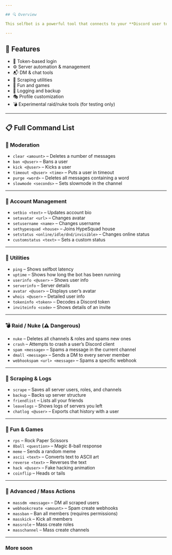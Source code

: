 ```yaml
---

## 🔍 Overview

This selfbot is a powerful tool that connects to your **Discord user token** to automate tasks, manage servers, scrape data, and provide fun commands — all directly from a regular Discord account.

---
```


## 🚀 Features

- 🔐 Token-based login
- ⚙️ Server automation & management
- 📬 DM & chat tools
- 🔎 Scraping utilities
- 🎲 Fun and games
- 📁 Logging and backup
- 🎭 Profile customization
- 💣 Experimental raid/nuke tools (for testing only)

---

## 📋 Full Command List

### 🧹 Moderation

- `clear <amount>` – Deletes a number of messages
- `ban <@user>` – Bans a user
- `kick <@user>` – Kicks a user
- `timeout <@user> <time>` – Puts a user in timeout
- `purge <word>` – Deletes all messages containing a word
- `slowmode <seconds>` – Sets slowmode in the channel

---

### 👤 Account Management

- `setbio <text>` – Updates account bio
- `setavatar <url>` – Changes avatar
- `setusername <name>` – Changes username
- `sethypesquad <house>` – Joins HypeSquad house
- `setstatus <online/idle/dnd/invisible>` – Changes online status
- `customstatus <text>` – Sets a custom status

---

### 🧪 Utilities

- `ping` – Shows selfbot latency
- `uptime` – Shows how long the bot has been running
- `userinfo <@user>` – Shows user info
- `serverinfo` – Server details
- `avatar <@user>` – Displays user’s avatar
- `whois <@user>` – Detailed user info
- `tokeninfo <token>` – Decodes a Discord token
- `inviteinfo <code>` – Shows details of an invite

---

### 💣 Raid / Nuke (⚠️ Dangerous)

- `nuke` – Deletes all channels & roles and spams new ones
- `crash` – Attempts to crash a user’s Discord client
- `spam <message>` – Spams a message in the current channel
- `dmall <message>` – Sends a DM to every server member
- `webhookspam <url> <message>` – Spams a specific webhook

---

### 🧾 Scraping & Logs

- `scrape` – Saves all server users, roles, and channels
- `backup` – Backs up server structure
- `friendlist` – Lists all your friends
- `leavelogs` – Shows logs of servers you left
- `chatlog <@user>` – Exports chat history with a user

---

### 🎲 Fun & Games

- `rps` – Rock Paper Scissors
- `8ball <question>` – Magic 8-ball response
- `meme` – Sends a random meme
- `ascii <text>` – Converts text to ASCII art
- `reverse <text>` – Reverses the text
- `hack <@user>` – Fake hacking animation
- `coinflip` – Heads or tails

---

### 🔐 Advanced / Mass Actions

- `massdm <message>` – DM all scraped users
- `webhookcreate <amount>` – Spam create webhooks
- `massban` – Ban all members (requires permissions)
- `masskick` – Kick all members
- `massrole` – Mass create roles
- `masschannel` – Mass create channels

---

### More soon
